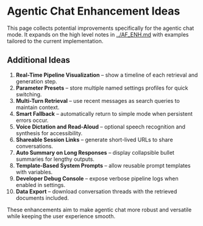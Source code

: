 # Agentic Chat Enhancement Ideas

This page collects potential improvements specifically for the agentic chat mode. It expands on the high level notes in [../AF_ENH.md](../../AF_ENH.md) with examples tailored to the current implementation.

## Additional Ideas

1. **Real-Time Pipeline Visualization** – show a timeline of each retrieval and generation step.
2. **Parameter Presets** – store multiple named settings profiles for quick switching.
3. **Multi-Turn Retrieval** – use recent messages as search queries to maintain context.
4. **Smart Fallback** – automatically return to simple mode when persistent errors occur.
5. **Voice Dictation and Read-Aloud** – optional speech recognition and synthesis for accessibility.
6. **Shareable Session Links** – generate short-lived URLs to share conversations.
7. **Auto Summary on Long Responses** – display collapsible bullet summaries for lengthy outputs.
8. **Template-Based System Prompts** – allow reusable prompt templates with variables.
9. **Developer Debug Console** – expose verbose pipeline logs when enabled in settings.
10. **Data Export** – download conversation threads with the retrieved documents included.

These enhancements aim to make agentic chat more robust and versatile while keeping the user experience smooth.

